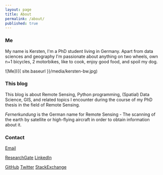 ```yaml
---
layout: page
title: About
permalink: /about/
published: true
---
```


### Me

My name is Kersten, I'm a PhD student living in Germany. Apart from data sciences and geography I'm passionate about anything on two wheels, own n+1 bicycles, 2 motorbikes, like to cook, enjoy good food, and spoil my dog.

![Me]({{ site.baseurl }}/media/kersten-bw.jpg)

### This blog

This blog is about Remote Sensing, Python programming, (Spatial) Data Science, GIS, and related topics I encounter during the course of my PhD thesis in the field of Remote Sensing.

*Fernerkundung* is the German name for Remote Sensing - The scanning of the earth by satellite or high-flying aircraft in order to obtain information about it.


### Contact

[Email](mailto:kersten@krstn.eu)

[ResearchGate](https://www.researchgate.net/profile/Kersten_Clauss) [LinkedIn](https://www.linkedin.com/in/kerstenclauss)

[GitHub](https://github.com/Fernerkundung) [Twitter](https://twitter.com/Fernerkundung) [StackExchange](http://stackexchange.com/users/5185724/kersten)
